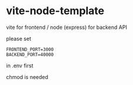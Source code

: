 # vite-node-template

vite for frontend / node (express) for backend API

please set

    FRONTEND_PORT=3000
    BACKEND_PORT=40000

in .env first


chmod is needed